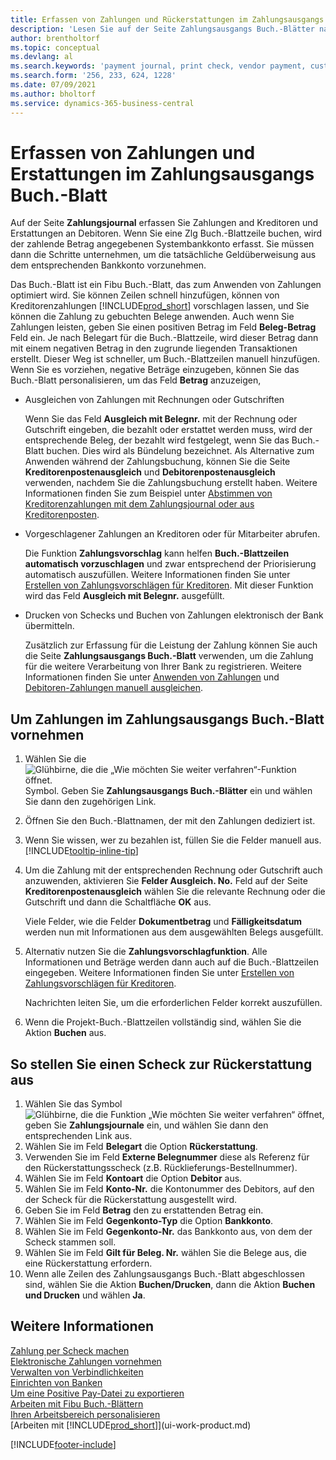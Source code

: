 ```yaml
---
title: Erfassen von Zahlungen und Rückerstattungen im Zahlungsausgangs Buch.-Blatt
description: 'Lesen Sie auf der Seite Zahlungsausgangs Buch.-Blätter nach, wie Sie Zahlungen an Kreditoren und Rückerstattungen an Debitoren erfassen.'
author: brentholtorf
ms.topic: conceptual
ms.devlang: al
ms.search.keywords: 'payment journal, print check, vendor payment, customer refund, refund check, creditor, debt, balance due, AP'
ms.search.form: '256, 233, 624, 1228'
ms.date: 07/09/2021
ms.author: bholtorf
ms.service: dynamics-365-business-central
---
```

# <a name="record-payments-and-refunds-in-the-payment-journal"></a>Erfassen von Zahlungen und Erstattungen im Zahlungsausgangs Buch.-Blatt

Auf der Seite **Zahlungsjournal** erfassen Sie Zahlungen and Kreditoren und Erstattungen an Debitoren. Wenn Sie eine Zlg Buch.-Blattzeile buchen, wird der zahlende Betrag angegebenen Systembankkonto erfasst. Sie müssen dann die Schritte unternehmen, um die tatsächliche Geldüberweisung aus dem entsprechenden Bankkonto vorzunehmen.  

Das Buch.-Blatt ist ein Fibu Buch.-Blatt, das zum Anwenden von Zahlungen optimiert wird. Sie können Zeilen schnell hinzufügen, können von Kreditorenzahlungen [!INCLUDE[prod_short](includes/prod_short.md)] vorschlagen lassen, und Sie können die Zahlung zu gebuchten Belege anwenden. Auch wenn Sie Zahlungen leisten, geben Sie einen positiven Betrag im Feld **Beleg-Betrag** Feld ein. Je nach Belegart für die Buch.-Blattzeile, wird dieser Betrag dann mit einem negativen Betrag in den zugrunde liegenden Transaktionen erstellt. Dieser Weg ist schneller, um Buch.-Blattzeilen manuell hinzufügen. Wenn Sie es vorziehen, negative Beträge einzugeben, können Sie das Buch.-Blatt personalisieren, um das Feld **Betrag** anzuzeigen,  

- Ausgleichen von Zahlungen mit Rechnungen oder Gutschriften

    Wenn Sie das Feld **Ausgleich mit Belegnr.** mit der Rechnung oder Gutschrift eingeben, die bezahlt oder erstattet werden muss, wird der entsprechende Beleg, der bezahlt wird festgelegt, wenn Sie das Buch.-Blatt buchen. Dies wird als Bündelung bezeichnet. Als Alternative zum Anwenden während der Zahlungsbuchung, können Sie die Seite **Kreditorenpostenausgleich** und **Debitorenpostenausgleich** verwenden, nachdem Sie die Zahlungsbuchung erstellt haben. Weitere Informationen finden Sie zum Beispiel unter [Abstimmen von Kreditorenzahlungen mit dem Zahlungsjournal oder aus Kreditorenposten](payables-how-apply-purchase-transactions-manually.md).  

- Vorgeschlagener Zahlungen an Kreditoren oder für Mitarbeiter abrufen.

    Die Funktion **Zahlungsvorschlag** kann helfen **Buch.-Blattzeilen automatisch vorzuschlagen** und zwar entsprechend der Priorisierung automatisch auszufüllen. Weitere Informationen finden Sie unter [Erstellen von Zahlungsvorschlägen für Kreditoren](payables-how-suggest-vendor-payments.md). Mit dieser Funktion wird das Feld **Ausgleich mit Belegnr.** ausgefüllt.  

- Drucken von Schecks und Buchen von Zahlungen elektronisch der Bank übermitteln.

    Zusätzlich zur Erfassung für die Leistung der Zahlung können Sie auch die Seite **Zahlungsausgangs Buch.-Blatt** verwenden, um die Zahlung für die weitere Verarbeitung von Ihrer Bank zu registrieren. Weitere Informationen finden Sie unter [Anwenden von Zahlungen](payables-how-work-checks.md) und [Debitoren-Zahlungen manuell ausgleichen](finance-make-payments-with-bank-data-conversion-service-or-sepa-credit-transfer.md#exporting-payments-to-a-bank-file).  

## <a name="to-make-payments-in-the-payment-journal"></a>Um Zahlungen im Zahlungsausgangs Buch.-Blatt vornehmen

1. Wählen Sie die ![Glühbirne, die die „Wie möchten Sie weiter verfahren“-Funktion öffnet.](media/ui-search/search_small.png "Sagen Sie mir, was Sie tun möchten") Symbol. Geben Sie **Zahlungsausgangs Buch.-Blätter** ein und wählen Sie dann den zugehörigen Link.
2. Öffnen Sie den Buch.-Blattnamen, der mit den Zahlungen dediziert ist.
3. Wenn Sie wissen, wer zu bezahlen ist, füllen Sie die Felder manuell aus. [!INCLUDE[tooltip-inline-tip](includes/tooltip-inline-tip_md.md)]
4. Um die Zahlung mit der entsprechenden Rechnung oder Gutschrift auch anzuwenden, aktivieren Sie **Felder Ausgleich. No.** Feld auf der Seite **Kreditorenpostenausgleich** wählen Sie die relevante Rechnung oder die Gutschrift und dann die Schaltfläche **OK** aus.

    Viele Felder, wie die Felder **Dokumentbetrag** und **Fälligkeitsdatum** werden nun mit Informationen aus dem ausgewählten Belegs ausgefüllt.
5. Alternativ nutzen Sie die **Zahlungsvorschlagfunktion**. Alle Informationen und Beträge werden dann auch auf die Buch.-Blattzeilen eingegeben. Weitere Informationen finden Sie unter [Erstellen von Zahlungsvorschlägen für Kreditoren](payables-how-suggest-vendor-payments.md).

    Nachrichten leiten Sie, um die erforderlichen Felder korrekt auszufüllen.
6. Wenn die Projekt-Buch.-Blattzeilen vollständig sind, wählen Sie die Aktion **Buchen** aus.


## <a name="to-issue-a-refund-check"></a>So stellen Sie einen Scheck zur Rückerstattung aus

1. Wählen Sie das Symbol ![Glühbirne, die die Funktion „Wie möchten Sie weiter verfahren“ öffnet](media/ui-search/search_small.png "Sagen Sie mir, was Sie tun möchten"), geben Sie **Zahlungsjournale** ein, und wählen Sie dann den entsprechenden Link aus.
2. Wählen Sie im Feld **Belegart** die Option **Rückerstattung**.  
3. Verwenden Sie im Feld **Externe Belegnummer** diese als Referenz für den Rückerstattungsscheck (z.B. Rücklieferungs-Bestellnummer).  
4. Wählen Sie im Feld **Kontoart** die Option **Debitor** aus.  
5. Wählen Sie im Feld **Konto-Nr.** die Kontonummer des Debitors, auf den der Scheck für die Rückerstattung ausgestellt wird.  
6. Geben Sie im Feld **Betrag** den zu erstattenden Betrag ein.  
7. Wählen Sie im Feld **Gegenkonto-Typ** die Option **Bankkonto**.  
8. Wählen Sie im Feld **Gegenkonto-Nr.** das Bankkonto aus, von dem der Scheck stammen soll.  
9. Wählen Sie im Feld **Gilt für Beleg. Nr.** wählen Sie die Belege aus, die eine Rückerstattung erfordern.  
10. Wenn alle Zeilen des Zahlungsausgangs Buch.-Blatt abgeschlossen sind, wählen Sie die Aktion **Buchen/Drucken**, dann die Aktion **Buchen und Drucken** und wählen **Ja**.  
  

## <a name="see-also"></a>Weitere Informationen
[Zahlung per Scheck machen](payables-how-work-checks.md)  
[Elektronische Zahlungen vornehmen](finance-make-payments-with-bank-data-conversion-service-or-sepa-credit-transfer.md#exporting-payments-to-a-bank-file)  
[Verwalten von Verbindlichkeiten](payables-manage-payables.md)  
[Einrichten von Banken](bank-setup-banking.md)  
[Um eine Positive Pay-Datei zu exportieren](finance-how-positive-pay.md)  
[Arbeiten mit Fibu Buch.-Blättern](ui-work-general-journals.md)  
[Ihren Arbeitsbereich personalisieren](ui-personalization-user.md)  
[Arbeiten mit [!INCLUDE[prod_short](includes/prod_short.md)]](ui-work-product.md)  


[!INCLUDE[footer-include](includes/footer-banner.md)]
